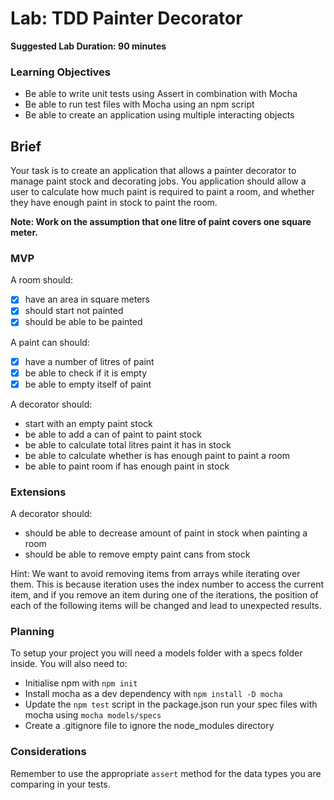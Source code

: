# Lab: TDD Painter Decorator

**Suggested Lab Duration: 90 minutes**

### Learning Objectives

- Be able to write unit tests using Assert in combination with Mocha
- Be able to run test files with Mocha using an npm script
- Be able to create an application using multiple interacting objects

## Brief

Your task is to create an application that allows a painter decorator to manage paint stock and decorating jobs. You application should allow a user to calculate how much paint is required to paint a room, and whether they have enough paint in stock to paint the room.

**Note: Work on the assumption that one litre of paint covers one square meter.**

### MVP

A room should:

-[x] have an area in square meters
-[x] should start not painted
-[x] should be able to be painted

A paint can should:

-[x] have a number of litres of paint
-[x] be able to check if it is empty
-[x] be able to empty itself of paint

A decorator should:

- start with an empty paint stock
- be able to add a can of paint to paint stock
- be able to calculate total litres paint it has in stock
- be able to calculate whether is has enough paint to paint a room
- be able to paint room if has enough paint in stock

### Extensions

A decorator should:

- should be able to decrease amount of paint in stock when painting a room
- should be able to remove empty paint cans from stock

Hint: We want to avoid removing items from arrays while iterating over them. This is because iteration uses the index number to access the current item, and if you remove an item during one of the iterations, the position of each of the following items will be changed and lead to unexpected results.

### Planning

To setup your project you will need a models folder with a specs folder inside. You will also need to:

- Initialise npm with `npm init`
- Install mocha as a dev dependency with `npm install -D mocha`
- Update the `npm test` script in the package.json run your spec files with mocha using `mocha models/specs`
- Create a .gitignore file to ignore the node_modules directory

### Considerations

Remember to use the appropriate `assert` method for the data types you are comparing in your tests.
